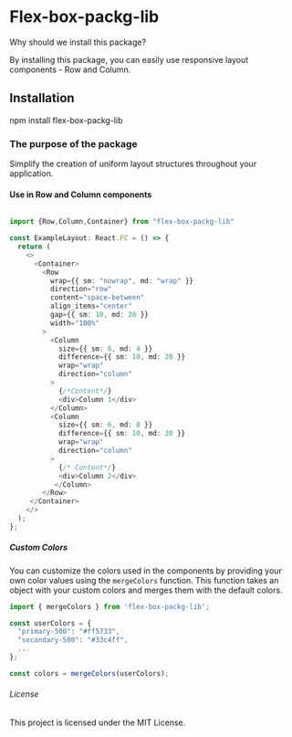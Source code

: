 # Flex-box-packg-lib

Why should we install this package?

By installing this package, you can easily use responsive layout components - Row and Column.

## Installation

npm install flex-box-packg-lib

### The purpose of the package

Simplify the creation of uniform layout structures throughout your application.

#### Use in Row and Column components

``` typescript

import {Row,Column,Container} from "flex-box-packg-lib"

const ExampleLayout: React.FC = () => {
  return (
    <>
      <Container>
        <Row
          wrap={{ sm: "nowrap", md: "wrap" }}
          direction="row"
          content="space-between"
          align_items="center"
          gap={{ sm: 10, md: 20 }}
          width="100%"
        >
          <Column
            size={{ sm: 6, md: 4 }}
            difference={{ sm: 10, md: 20 }}
            wrap="wrap"
            direction="column"
          >
            {/*Content*/}
            <div>Column 1</div>
          </Column>
          <Column
            size={{ sm: 6, md: 8 }}
            difference={{ sm: 10, md: 20 }}
            wrap="wrap"
            direction="column"
          >
            {/* Content*/}
            <div>Column 2</div>
           </Column>
        </Row>
     </Container>
    </>
  );
};
```
##### Custom Colors

You can customize the colors used in the components by providing your own color values using the `mergeColors` function. This function takes an object with your custom colors and merges them with the default colors.

```typescript
import { mergeColors } from 'flex-box-packg-lib';

const userColors = {
  "primary-500": "#ff5733",
  "secondary-500": "#33c4ff",
  ...
};

const colors = mergeColors(userColors);
```

###### License

This project is licensed under the MIT License.